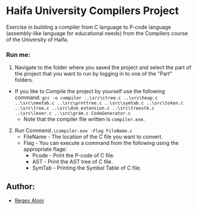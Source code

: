 # Haifa University Compilers Project
Exercise in building a compiler from C language to P-code language (assembly-like language for educational needs) from the Compilers course of the University of Haifa.


### Run me:
1. Navigate to the folder where you saved the project and select the part of the project that you want to run by logging in to one of the "Part" folders.

- If you like to Compile the project by yourself use the following command: `gcc -o compiler ..\src\ctree.c ..\src\heap.c ..\src\nmetab.c ..\src\prnttree.c ..\src\symtab.c ..\src\token.c ..\src\tree.c ..\src\dsm_extension.c ..\src\treestk.c ..\src\lexer.c ..\src\gram.c CodeGenerator.c`
  - Note that the compiler file written is `compiler.exe`.

2. Run Commend`.\compiler.exe -Flag FileName.c`
   - FileName - The location of the C file you want to convert.
   - Flag - You can execute a command from the following using the appropriate flage:
     - Pcode - Print the P-code of C file.
     - AST - Print the AST tree of C file.
     - SymTab - Printing the Symbol Table of C file.
   
## Author:
- [Regev Aloni](https://github.com/AloniRegev)
